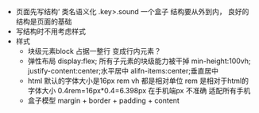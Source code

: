 - 页面先写结构‘
类名语义化 .key>.sound 一个盒子
结构要从外到内，
良好的结构是页面的基础
- 写结构时不用考虑样式
- 样式
    - 块级元素block 占据一整行
      变成行内元素？
    - 弹性布局
      display:flex;
      所有子元素的块级能力被干掉
      min-height:100vh;
      justify-content:center;水平居中
      alifn-items:center;垂直居中
    - html 默认的字体大小是16px
      rem vh 都是相对单位
      rem 是相对于html的字体大小
      0.4rem=16px*0.4=6.398px
      在手机端px 不准确 适配所有手机
    - 盒子模型
      margin + border + padding + content